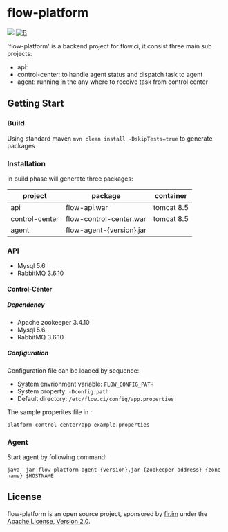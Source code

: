 flow-platform
============
![](https://img.shields.io/badge/language-java-orange.svg)
[![B](http://api-lyon.flow.ci/projects/597aa1c0f2652213cd6aab63/jobs/build_state)](https://lyon.flow.ci)

'flow-platform' is a backend project for flow.ci, it consist three main sub projects:

- api: 
- control-center: to handle agent status and dispatch task to agent
- agent: running in the any where to receive task from control center


## Getting Start
 
### Build

Using standard maven `mvn clean install -DskipTests=true` to generate packages


### Installation

In build phase will generate three packages:

| project | package | container |
|---------|---------|-----------|
| api | flow-api.war | tomcat 8.5 |
| control-center | flow-control-center.war | tomcat 8.5 |
| agent | flow-agent-{version}.jar |  |

### API

- Mysql 5.6
- RabbitMQ 3.6.10

#### Control-Center

##### Dependency

- Apache zookeeper 3.4.10
- Mysql 5.6
- RabbitMQ 3.6.10
##### Configuration

Configuration file can be loaded by sequence:
- System envrionment variable: `FLOW_CONFIG_PATH`
- System property: `-Dconfig.path`
- Default directory: `/etc/flow.ci/config/app.properties`

The sample properites file in : 

`platform-control-center/app-example.properties`

### Agent

Start agent by following command:

`java -jar flow-platform-agent-{version}.jar {zookeeper address} {zone name} $HOSTNAME`


## License
flow-platform is an open source project, sponsored by [fir.im](https://www.fir.im) 
under the [Apache License, Version 2.0](https://www.apache.org/licenses/LICENSE-2.0).
